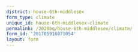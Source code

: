 ```yaml
---
district: house-6th-middlesex
form_type: climate
unique_id: house-6th-middlesex-climate
permalink: /2020bq/house-6th-middlesex/climate/
form_id: '201705916871054'
layout: form
---
```

